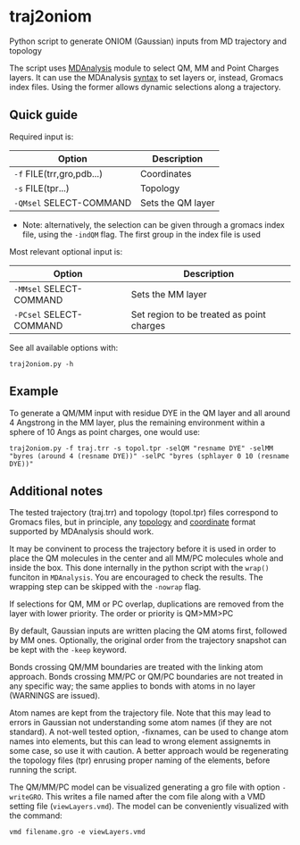 # traj2oniom
Python script to generate ONIOM (Gaussian) inputs from MD trajectory and topology

The script uses [MDAnalysis](https://www.mdanalysis.org/) module to select QM, MM and Point Charges layers. 
It can use the MDAnalysis [syntax](https://www.mdanalysis.org/docs/documentation_pages/selections.html) to set 
layers or, instead, Gromacs index files. Using the former allows dynamic selections along a trajectory.

Quick guide
-----------

Required input is:

| Option                | Description      |
|-----------------------|------------------|
| `-f` FILE(trr,gro,pdb...)   |Coordinates       |
| `-s` FILE(tpr...)           |Topology          |
| `-QMsel` SELECT-COMMAND |Sets the QM layer |

* Note: alternatively, the selection can be given through a gromacs index file, using the `-indQM` flag. The first group in the index file is used 

Most relevant optional input is:

| Option                | Description      |
|-----------------------|------------------|
| `-MMsel` SELECT-COMMAND |Sets the MM layer |
| `-PCsel` SELECT-COMMAND |Set region to be treated as point charges |


See all available options with:

`traj2oniom.py -h`


Example
-------

To generate a QM/MM input with residue DYE in the QM layer and all around 4 Angstrong in the MM layer, plus
the remaining environment within a sphere of 10 Angs as point charges, one would use:

`traj2oniom.py -f traj.trr -s topol.tpr -selQM "resname DYE" -selMM "byres (around 4 (resname DYE))" -selPC "byres (sphlayer 0 10 (resname DYE))"`


Additional notes
----------------

The tested trajectory (traj.trr) and topology (topol.tpr) files correspond to Gromacs files, but in principle, 
any [topology](https://www.mdanalysis.org/docs/documentation_pages/topology/init.html#supported-topology-formats) and [coordinate](https://www.mdanalysis.org/docs/documentation_pages/coordinates/init.html#id2) format supported by MDAnalysis should work. 

It may be convinent to process the trajectory before it is used in order 
to place the QM molecules in the center and all MM/PC molecules whole 
and inside the box. This done internally in the python script with the `wrap()`
funciton in `MDAnalysis`. You are encouraged to check the results. The wrapping
step can be skipped with the `-nowrap` flag.

If selections for QM, MM or PC overlap, duplications are removed from
the layer with lower priority. The order or priority is QM>MM>PC

By default, Gaussian inputs are written placing the QM atoms first, followed by MM ones. Optionally, the original order from the trajectory snapshot can be kept with the `-keep` keyword.

Bonds crossing QM/MM boundaries are treated with the linking atom approach. Bonds crossing MM/PC or QM/PC boundaries are not treated in any specific way; the same applies to bonds with atoms in no layer (WARNINGS are issued).

Atom names are kept from the trajectory file. Note that this may lead to errors in Gaussian not understanding some atom names (if they are not standard). A not-well tested option, -fixnames, can be used to change atom names into elements, but this can lead to wrong element assignemts in some case, so use it with caution. A better approach would be regenerating the topology files (tpr) enrusing proper naming of the elements, before running the script.

The QM/MM/PC model can be visualized generating a gro file with option `-writeGRO`. This writes a file named after the com file along with a VMD setting file (`viewLayers.vmd`). The model can be conveniently visualized with the command:

`vmd filename.gro -e viewLayers.vmd`

